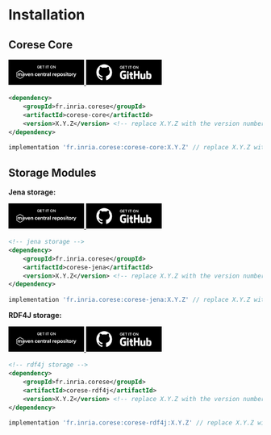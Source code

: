 # Installation

## Corese Core

<a href="https://central.sonatype.com/artifact/fr.inria.corese/corese-core">
    <img src="_static/logo/badge_maven.svg" alt="Badge Maven Central" width="150">
</a>

<a href="https://github.com/corese-stack/corese-core/releases">
    <img src="_static/logo/badge_github.svg" alt="Badge Github Release" width="150">
</a>

```xml
<dependency>
    <groupId>fr.inria.corese</groupId>
    <artifactId>corese-core</artifactId>
    <version>X.Y.Z</version> <!-- replace X.Y.Z with the version number -->
</dependency>
```

```Groovy
implementation 'fr.inria.corese:corese-core:X.Y.Z' // replace X.Y.Z with the version number
```

## Storage Modules

**Jena storage:**

<a href="https://central.sonatype.com/artifact/fr.inria.corese/corese-jena">
    <img src="_static/logo/badge_maven.svg" alt="Badge Maven Central" width="150">
</a>

<a href="https://github.com/corese-stack/corese-plugin-storage-jena/releases">
    <img src="_static/logo/badge_github.svg" alt="Badge Github Release" width="150">
</a>

```xml
<!-- jena storage -->
<dependency>
    <groupId>fr.inria.corese</groupId>
    <artifactId>corese-jena</artifactId>
    <version>X.Y.Z</version> <!-- replace X.Y.Z with the version number -->
</dependency>
```

```Groovy
implementation 'fr.inria.corese:corese-jena:X.Y.Z' // replace X.Y.Z with the version number
```

**RDF4J storage:**

<a href="https://central.sonatype.com/artifact/fr.inria.corese/corese-rdf4j">
    <img src="_static/logo/badge_maven.svg" alt="Badge Maven Central" width="150">
</a>

<a href="https://github.com/corese-stack/corese-plugin-storage-rdf4j/releases">
    <img src="_static/logo/badge_github.svg" alt="Badge Github Release" width="150">
</a>

```xml
<!-- rdf4j storage -->
<dependency>
    <groupId>fr.inria.corese</groupId>
    <artifactId>corese-rdf4j</artifactId>
    <version>X.Y.Z</version> <!-- replace X.Y.Z with the version number -->
</dependency>
```

```Groovy
implementation 'fr.inria.corese:corese-rdf4j:X.Y.Z' // replace X.Y.Z with the version number
```
